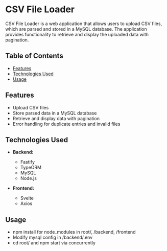 # CSV File Loader

CSV File Loader is a web application that allows users to upload CSV files, which are parsed and stored in a MySQL database. The application provides functionality to retrieve and display the uploaded data with pagination.

## Table of Contents

- [Features](#features)
- [Technologies Used](#technologies-used)
- [Usage](#usage)

## Features

- Upload CSV files
- Store parsed data in a MySQL database
- Retrieve and display data with pagination
- Error handling for duplicate entries and invalid files

## Technologies Used

- **Backend:**
  - Fastify
  - TypeORM
  - MySQL
  - Node.js

- **Frontend:**
  - Svelte
  - Axios

## Usage
  - npm install for node_modules in root/, /backend, /frontend
  - Modify mysql config in /backend/.env
  - cd root/ and npm start via concurrently